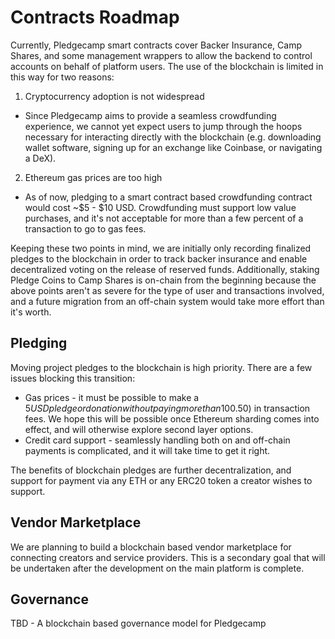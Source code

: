 # Contracts Roadmap

Currently, Pledgecamp smart contracts cover Backer Insurance, Camp Shares, and some management wrappers to allow the backend to control
accounts on behalf of platform users. The use of the blockchain is limited in this way for two reasons:

1. Cryptocurrency adoption is not widespread
  - Since Pledgecamp aims to provide a seamless crowdfunding experience, we cannot yet expect users to jump through the hoops necessary for
    interacting directly with the blockchain (e.g. downloading wallet software, signing up for an exchange like Coinbase, or navigating a
    DeX).
2. Ethereum gas prices are too high
  - As of now, pledging to a smart contract based crowdfunding contract would cost ~$5 - $10 USD. Crowdfunding must support low value
    purchases, and it's not acceptable for more than a few percent of a transaction to go to gas fees.

Keeping these two points in mind, we are initially only recording finalized pledges to the blockchain in order to track backer insurance and
enable decentralized voting on the release of reserved funds. Additionally, staking Pledge Coins to Camp Shares is on-chain from the
beginning because the above points aren't as severe for the type of user and transactions involved, and a future migration from an off-chain
system would take more effort than it's worth.

## Pledging

Moving project pledges to the blockchain is high priority. There are a few issues blocking this transition:

- Gas prices - it must be possible to make a $5 USD pledge or donation without paying more than 10% ($0.50) in transaction fees. We hope
  this will be possible once Ethereum sharding comes into effect, and will otherwise explore second layer options.
- Credit card support - seamlessly handling both on and off-chain payments is complicated, and it will take time to get it right.

The benefits of blockchain pledges are further decentralization, and support for payment via any ETH or any ERC20 token a creator wishes to
support.

## Vendor Marketplace

We are planning to build a blockchain based vendor marketplace for connecting creators and service providers. This is a secondary goal that
will be undertaken after the development on the main platform is complete.

## Governance

TBD - A blockchain based governance model for Pledgecamp
